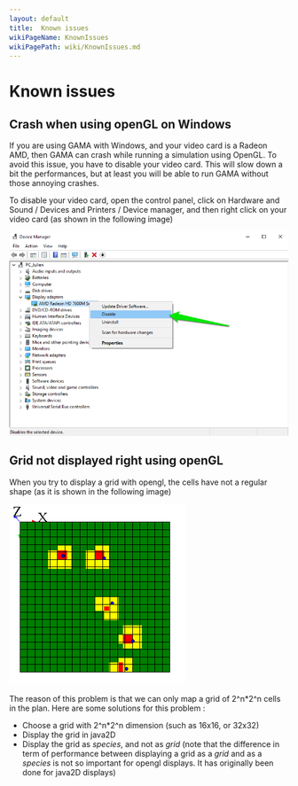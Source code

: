 ```yaml
---
layout: default
title:  Known issues
wikiPageName: KnownIssues
wikiPagePath: wiki/KnownIssues.md
---
```


# Known issues

[//]: # (keyword|concept_opengl)
## Crash when using openGL on Windows

If you are using GAMA with Windows, and your video card is a Radeon AMD, then GAMA can crash while running a simulation using OpenGL. To avoid this issue, you have to disable your video card. This will slow down a bit the performances, but at least you will be able to run GAMA without those annoying crashes.

To disable your video card, open the control panel, click on Hardware and Sound / Devices and Printers / Device manager, and then right click on your video card (as shown in the following image)

![resources/images/recipes/disable_amd_radeon.png](resources/images/recipes/disable_amd_radeon.png)

[//]: # (keyword|concept_grid)
## Grid not displayed right using openGL

When you try to display a grid with opengl, the cells have not a regular shape (as it is shown in the following image)

![resources/images/recipes/grid_display_problem.png](resources/images/recipes/grid_display_problem.png)

The reason of this problem is that we can only map a grid of 2^n*2^n cells in the plan. Here are some solutions for this problem :
- Choose a grid with 2^n*2^n dimension (such as 16x16, or 32x32)
- Display the grid in java2D
- Display the grid as _species_, and not as _grid_ (note that the difference in term of performance between displaying a grid as a _grid_ and as a _species_ is not so important for opengl displays. It has originally been done for java2D displays)
